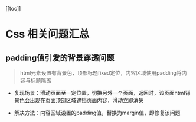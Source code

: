 [[toc]]

# Css 相关问题汇总

## padding值引发的背景穿透问题

> html元素设置有背景色，顶部标题fixed定位，内容区域使用padding将内容与标题隔离

- 复现场景：滑动页面至一定位置，切换另外一个页面，返回时，该页面html背景色会出现在页面顶部区域遮挡页面内容，滑动立即消失

- 解决方法：内容区域设置的padding值，替换为margin值，即修复该问题


